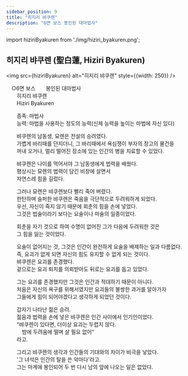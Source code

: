 ```yaml
---
sidebar_position: 9
title: "히지리 뱌쿠렌"
description: "6면 보스 봉인된 대마법사"
---
```


import hiziriByakuren from './img/hiziri_byakuren.png';

## 히지리 뱌쿠렌 (聖白蓮, Hiziri Byakuren)

<img src={hiziriByakuren} alt="히지리 뱌쿠렌" style={{width: 250}} />

　○6면 보스　　봉인된 대마법사  
　　히지리 뱌쿠렌  
　　Hiziri Byakuren  

　　종족: 마법사  
　　능력: 마법을 사용하는 정도의 능력(신체 능력을 높이는 마법에 자신 있다)  

　　뱌쿠렌의 남동생, 묘렌은 전설의 승려였다.  
　　가볍게 바리때를 던지더니, 그 바리때에서 욕심쟁이 부자의 창고의 물건을  
　　꺼내 오거나, 멀리 떨어진 장소에 있는 인간의 병을 치료할 수 있었다.  

　　뱌쿠렌은 나이를 먹어서야 그 남동생에게 법력을 배웠다.  
　　평상시는 묘렌의 법력이 담긴 비창에 살면서  
　　자연스레 힘을 길렀다.  

　　그러나 묘렌은 뱌쿠렌보다 빨리 죽어 버렸다.  
　　한탄하며 슬퍼한 뱌쿠렌은 죽음을 극단적으로 두려워하게 되었다.  
　　우선, 자신이 죽지 않기 때문에 회춘의 힘을 손에 넣었다.  
　　그것은 법술이라기 보다는 요술이나 마술의 일종이었다.  

　　회춘을 자기 것으로 하여 수명이 없어진 그가 다음에 두려워한 것은  
　　그 힘을 잃는 것이었다.  

　　요술이 없어지는 것, 그것은 인간이 완전하게 요술을 배제하는 일과 다름없다.  
　　즉, 요괴가 없게 되면 자신의 힘도 유지할 수 없게 되는 것이다.  
　　뱌쿠렌은 요괴를 존경했다.  
　　겉으로는 요괴 퇴치를 의뢰받아도 뒤로는 요괴를 돕고 있었다.  

　　그는 요괴를 존경했지만 그것은 인간과 적대하기 때문이 아니다.  
　　처음은 자신의 욕구를 위해서였지만 요괴들의 불쌍한 과거를 알아가자  
　　그들에게 힘이 되어야겠다고 생각하게 되었던 것이다.  

　　갑자기 나타난 젊은 승려.  
　　젊음과 법력을 손에 넣은 뱌쿠렌은 인간 사이에서 인기인이었다.  
　　"뱌쿠렌이 있다면, 더이상 요괴는 두렵지 않다.  
　　　밤에 두려움에 떨며 살 필요 없어"  
　　라고.  

　　그리고 뱌쿠렌의 생각과 인간들의 기대와의 차이가 비극을 낳았다.  
　　'그 녀석은 인간의 탈을 쓴 악마다'라고.  
　　그는 마계에 봉인되어 두 번 다시 남의 앞에 나오는 일은 없었다.  
